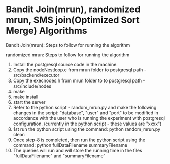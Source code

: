 # Bandit Join(mrun), randomized mrun, SMS join(Optimized Sort Merge) Algorithms

  Bandit Join(mrun): Steps to follow for running the algorithm
  
  
  randomized mrun: Steps to follow for running the algorithm
  1. Install the postgresql source code in the machine.
  2. Copy the nodeNestloop.c from mrun folder to postgresql path - src/backend/executor
  3. Copy the execnodes.h from mrun folder to to postgresql path - src/include/nodes
  4. make
  5. make install
  6. start the server
  7. Refer to the python script - random_mrun.py and make the following changes in the script:
     "database", "user" and "port" to be modified in accordance with the user who is running the experiment with postgresql configuration.
     (currently in the python script - these values are "xxxx")
  8. 1st run the python script using the command: python random_mrun.py clean
  9. Once step-8 is completed, then run the python script using the command: python fullDataFilename summaryFilename
  10. The queries will run and will store the running time in the files "fullDataFilename" and "summaryFilename"

